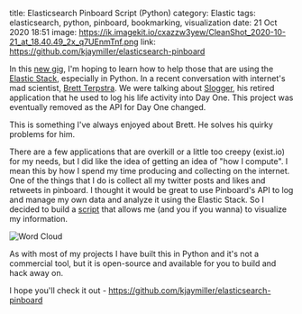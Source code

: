 title: Elasticsearch Pinboard Script (Python)
category: Elastic
tags: elasticsearch, python, pinboard, bookmarking, visualization
date: 21 Oct 2020 18:51
image: https://ik.imagekit.io/cxazzw3yew/CleanShot_2020-10-21_at_18.40.49_2x_q7UEnmTnf.png
link: https://github.com/kjaymiller/elasticsearch-pinboard


In this [new gig](/my-new-job-and-what-that-means-for-all-the-things-i-do), I'm hoping to learn how to help those that are using the [Elastic Stack](/elastic-0), especially in Python. In a recent conversation with internet's mad scientist, [Brett Terpstra](https://brettterpstra.net). We were talking about [Slogger](https://brettterpstra.com/projects/slogger/), his retired application that he used to log his life activity into Day One. This project was eventually removed as the API for Day One changed.

This is something I've always enjoyed about Brett. He solves his quirky problems for him.

There are a few applications that are overkill or a little too creepy (exist.io) for my needs, but I did like the idea of getting an idea of "how I compute". I mean this by how I spend my time producing and collecting on the internet. One of the things that I do is collect all my twitter posts and likes and retweets in pinboard. I thought it would be great to use Pinboard's API to log and manage my own data and analyze it using the Elastic Stack. So I decided to build a [script](https://github.com/kjaymiller/elasticsearch-pinboard) that allows me (and you if you wanna) to visualize my information.

![Word Cloud](https://ik.imagekit.io/cxazzw3yew/CleanShot_2020-10-21_at_18.40.49_2x_q7UEnmTnf.png)

As with most of my projects I have built this in Python and it's not a commercial tool, but it is open-source and available for you to build and hack away on. 

I hope you'll check it out - <https://github.com/kjaymiller/elasticsearch-pinboard>
